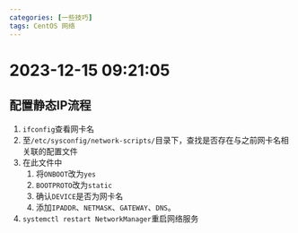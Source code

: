 ```yaml
---
categories: [一些技巧]
tags: CentOS 网络
---
```

# 2023-12-15 09:21:05
## 配置静态IP流程
1. `ifconfig`查看网卡名
2. 至`/etc/sysconfig/network-scripts/`目录下，查找是否存在与之前网卡名相关联的配置文件
3. 在此文件中
   1. 将`ONBOOT`改为`yes`
   2. `BOOTPROTO`改为`static`
   3. 确认`DEVICE`是否为网卡名
   4. 添加`IPADDR`、`NETMASK`、`GATEWAY`、`DNS`。
4. `systemctl restart NetworkManager`重启网络服务